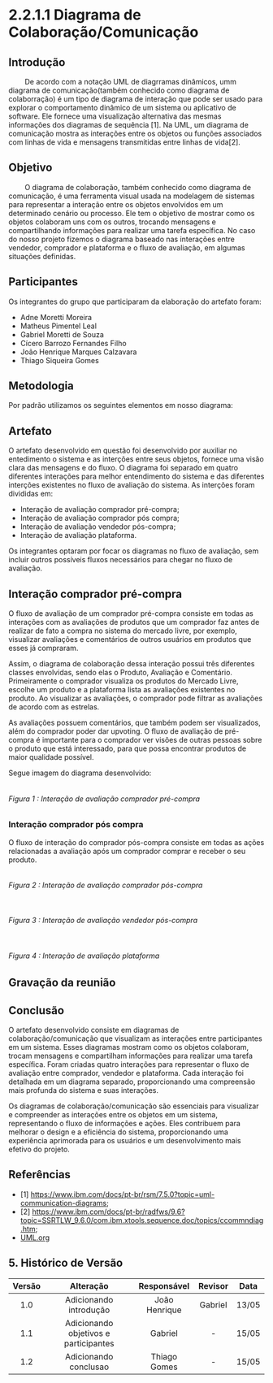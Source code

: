 # 2.2.1.1 Diagrama de Colaboração/Comunicação

## Introdução
&emsp;&emsp; De acordo com a notação UML de diagrramas dinâmicos, umm diagrama de comunicação(também conhecido como diagrama de colaborração) é um tipo de diagrama
de interação que pode ser usado para explorar o comportamento dinâmico de um sistema ou aplicativo de software. Ele fornece uma visualização alternativa das mesmas informações dos diagramas de sequência [1]. 
Na UML, um diagrama de comunicação mostra as interações entre os objetos ou funções associados com linhas de vida e mensagens transmitidas entre linhas de vida[2].

## Objetivo 

&emsp;&emsp; O diagrama de colaboração, também conhecido como diagrama de comunicação, é uma ferramenta visual usada na modelagem de sistemas para representar a interação entre os objetos envolvidos em um determinado cenário ou processo. Ele tem o objetivo de mostrar como os objetos colaboram uns com os outros, trocando mensagens e compartilhando informações para realizar uma tarefa específica. No caso do nosso projeto fizemos o diagrama baseado nas interações entre vendedor, comprador e plataforma e o fluxo de avaliação, em algumas situações definidas.

## Participantes
Os integrantes do grupo que participaram da elaboração do artefato foram: 

- Adne Moretti Moreira
- Matheus Pimentel Leal
- Gabriel Moretti de Souza
- Cícero Barrozo Fernandes Filho
- João Henrique Marques Calzavara
- Thiago Siqueira Gomes

## Metodologia

Por padrão utilizamos os seguintes elementos em nosso diagrama:

## Artefato

O artefato desenvolvido em questão foi desenvolvido por auxiliar no entedimento o sistema e as interções entre seus objetos, fornece uma visão clara das mensagens e do fluxo. 
O diagrama foi separado em quatro diferentes interações para melhor entendimento do sistema e das diferentes interções existentes no fluxo de avaliação do sistema. As interções foram divididas em: 
- Interação de avaliação comprador pré-compra;
- Interação de avaliação comprador pós compra;
- Interação de avaliação vendedor pós-compra;
- Interação de avaliação plataforma. 

Os integrantes optaram por focar os diagramas no fluxo de avaliação, sem incluir outros possíveis fluxos necessários para chegar no fluxo de avaliação. 

## Interação comprador pré-compra 

O fluxo de avaliação de um comprador pré-compra consiste em todas as interações com as avaliações de produtos que um comprador faz antes de realizar de fato a compra no sistema do mercado livre, por exemplo, visualizar avaliações e comentários de outros usuários em produtos que esses já compraram. 

Assim, o diagrama de colaboração dessa interação possui três diferentes classes envolvidas, sendo elas o Produto, Avaliação e Comentário. Primeiramente o comprador visualiza os produtos do Mercado Livre, escolhe um produto e a plataforma lista as avaliações existentes no produto. Ao visualizar as avaliações, o comprador pode filtrar as avaliações de acordo com as estrelas. 

As avaliações possuem comentários, que também podem ser visualizados, além do comprador poder dar upvoting. O fluxo de avaliação de pré-compra é importante para o comprador ver visões de outras pessoas sobre o produto que está interessado, para que possa encontrar produtos de maior qualidade possível. 

Segue imagem do diagrama desenvolvido:

<div style="display: center; align-items: center;">
  <img src="Assets/diagramas/Colaboracao2.png" alt="" style="margin-right: 20px;"/>
  <div style="flex-grow: 1;">
    <h6 style="text-align: flex;">
    Figura 1 : Interação de avaliação comprador pré-compra
    </h6>
  </div>
</div>

### Interação comprador pós compra 

O fluxo de interação do comprador pós-compra consiste em todas as ações relacionadas a avaliação após um comprador comprar e receber o seu produto. 


<div style="display: center; align-items: center;">
  <img src="Assets/diagramas/Colaboracao1.png" alt="" style="margin-right: 20px;"/>
  <div style="flex-grow: 1;">
    <h6 style="text-align: flex;">
    Figura 2 : Interação de avaliação comprador pós-compra
    </h6>
  </div>
</div>

<div style="display: center; align-items: center;">
  <img src="Assets/diagramas/Colaboracao3.png" alt="" style="margin-right: 20px;"/>
  <div style="flex-grow: 1;">
    <h6 style="text-align: flex;">
    Figura 3 : Interação de avaliação vendedor pós-compra
    </h6>
  </div>
</div>

<div style="display: center; align-items: center;">
  <img src="Assets/diagramas/Colaboracao4.png" alt="" style="margin-right: 20px;"/>
  <div style="flex-grow: 1;">
    <h6 style="text-align: flex;">
    Figura 4 : Interação de avaliação plataforma 
    </h6>
  </div>
</div>

## Gravação da reunião

## Conclusão
O artefato desenvolvido consiste em diagramas de colaboração/comunicação que visualizam as interações entre participantes em um sistema. Esses diagramas mostram como os objetos colaboram, trocam mensagens e compartilham informações para realizar uma tarefa específica. Foram criadas quatro interações para representar o fluxo de avaliação entre comprador, vendedor e plataforma. Cada interação foi detalhada em um diagrama separado, proporcionando uma compreensão mais profunda do sistema e suas interações.

Os diagramas de colaboração/comunicação são essenciais para visualizar e compreender as interações entre os objetos em um sistema, representando o fluxo de informações e ações. Eles contribuem para melhorar o design e a eficiência do sistema, proporcionando uma experiência aprimorada para os usuários e um desenvolvimento mais efetivo do projeto.



## Referências

- [1] https://www.ibm.com/docs/pt-br/rsm/7.5.0?topic=uml-communication-diagrams;
- [2] https://www.ibm.com/docs/pt-br/radfws/9.6?topic=SSRTLW_9.6.0/com.ibm.xtools.sequence.doc/topics/ccommndiag.htm;
- [UML.org](https://www.uml.org/what-is-uml.htm)

## 5. Histórico de Versão

| Versão |       Alteração        |  Responsável  | Revisor | Data  |
| :----: | :--------------------: | :-----------: | :-----: | :---: |
|  1.0   | Adicionando introdução | João Henrique |    Gabriel    | 13/05 |
|  1.1   | Adicionando objetivos e participantes | Gabriel |    -    | 15/05 |
|  1.2   | Adicionando conclusao | Thiago Gomes |    -    | 15/05 |

